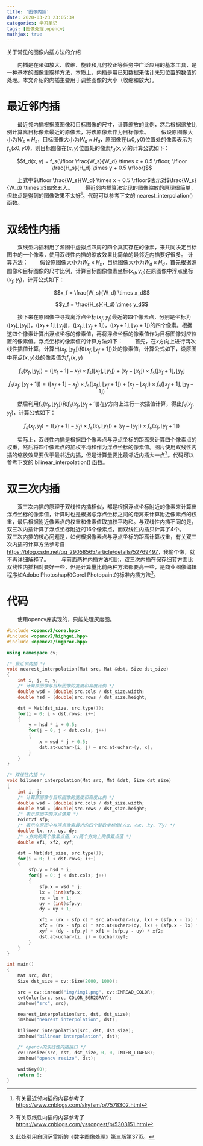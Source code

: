 ```yaml
---
title: '图像内插'
date: 2020-03-23 23:05:39
categories: 学习笔记
tags: [图像处理,opencv]
mathjax: true
---
```

关于常见的图像内插方法的介绍
<!-- more -->

&emsp;&emsp;内插是在诸如放大、收缩、旋转和几何校正等任务中广泛应用的基本工具，是一种基本的图像重取样方法，本质上，内插是用已知数据来估计未知位置的数值的处理。本文介绍的内插主要用于调整图像的大小（收缩和放大）。
# 最近邻内插
&emsp;&emsp;最近邻内插根据原图像和目标图像的尺寸，计算缩放的比例，然后根据缩放比例计算离目标像素最近的原像素，将该原像素作为目标像素。
&emsp;&emsp;假设原图像大小为$W_s \times H_s$，目标图像大小为$W_d \times H_d$，原图像在$(x0,y0)$位置处的像素表示为$f_s(x0,y0)$，则目标图像在$(x, y)$位置处的像素$f_d(x,y)$的计算公式如下：

$$f_d(x, y) = f_s(\lfloor \frac{W_s}{W_d} \times x + 0.5 \rfloor, \lfloor \frac{H_s}{H_d} \times y + 0.5 \rfloor)$$

&emsp;&emsp;上式中$\lfloor \frac{W_s}{W_d} \times x + 0.5 \rfloor$表示对$\frac{W_s}{W_d} \times x$四舍五入。
&emsp;&emsp;最近邻内插算法实现的图像缩放的原理很简单，但缺点是得到的图像效果不太好[^1]。代码可以参考下文的 nearest_interpolation() 函数。
[^1]: 有关最近邻内插的内容参考了<https://www.cnblogs.com/skyfsm/p/7578302.html>

# 双线性内插
&emsp;&emsp;双线型内插利用了源图中虚拟点四周的四个真实存在的像素，来共同决定目标图中的一个像素，使用双线性内插的缩放效果比简单的最邻近内插要好很多。
计算方法：
&emsp;&emsp;假设原图像大小为$W_s \times H_s$，目标图像大小为$W_d \times H_d$，首先根据源图像和目标图像的尺寸比例，计算目标图像像素坐标$(x_d,y_d)$在原图像中浮点坐标$(x_f,y_f)$，计算公式如下：

$$x_f = \frac{W_s}{W_d} \times x_d$$

$$y_f = \frac{H_s}{H_d} \times y_d$$

&emsp;&emsp;接下来在原图像中寻找离浮点坐标$(x_f,y_f)$最近的四个像素点，分别是坐标为$(\lfloor x_f \rfloor,\lfloor y_f \rfloor)$，$(\lfloor x_f + 1 \rfloor,\lfloor y_f \rfloor)$，$(\lfloor x_f \rfloor,\lfloor y_f + 1 \rfloor)$，$(\lfloor x_f + 1 \rfloor,\lfloor y_f + 1 \rfloor)$的四个像素。根据这四个像素计算出浮点坐标的像素值，再将浮点坐标的像素值作为目标图像对应位置的像素值。浮点坐标的像素值的计算方法如下：
&emsp;&emsp;首先，在$x$方向上进行两次线性插值计算，计算出$(x_f,\lfloor y_f \rfloor)$和$(x_f,\lfloor y_f + 1 \rfloor)$处的像素值，计算公式如下，设原图中在点$(x,y)$处的像素值为$f_s(x,y)$

$$f_s(x_f,\lfloor y_f \rfloor) = (\lfloor x_f + 1 \rfloor - x_f) \times f_s(\lfloor x_f \rfloor,\lfloor y_f \rfloor) + (x_f - \lfloor x_f \rfloor) \times f_s(\lfloor x_f + 1 \rfloor,\lfloor y_f \rfloor$$

$$f_s(x_f,\lfloor y_f + 1 \rfloor) = (\lfloor x_f + 1 \rfloor - x_f) \times f_s(\lfloor x_f \rfloor,\lfloor y_f + 1 \rfloor) + (x_f - \lfloor x_f \rfloor) \times f_s(\lfloor x_f + 1 \rfloor,\lfloor y_f + 1 \rfloor)$$

&emsp;&emsp;然后利用$f_s(x_f,\lfloor y_f \rfloor)$和$f_s(x_f,\lfloor y_f + 1 \rfloor)$在$y$方向上进行一次插值计算，得出$f_s(x_f,y_f)$，计算公式如下：

$$f_s(x_f,y_f) = (\lfloor y_f + 1\rfloor - y_f) \times f_s(x_f,\lfloor y_f \rfloor) + (y_f - \lfloor y_f \rfloor) \times f_s(x_f,\lfloor y_f + 1 \rfloor)$$

&emsp;&emsp;实际上，双线性内插是根据四个像素点与浮点坐标的距离来计算四个像素点的权重，然后将四个像素点的加权平均和作为浮点坐标的像素值。图片使用双线性内插的缩放效果要优于最邻近内插，但是计算量要比最邻近内插大一点[^2]。代码可以参考下文的 bilinear_interpolation() 函数。
[^2]: 有关双线性内插的内容参考了<https://www.cnblogs.com/yssongest/p/5303151.html>

# 双三次内插
&emsp;&emsp;双三次内插的原理于双线性内插相似，都是根据浮点坐标附近的像素来计算出浮点坐标的像素值，计算时也是根据与浮点坐标之间的距离来计算附近像素点的权重，最后根据附近像素点的权重和像素值取加权平均和。与双线性内插不同的是，双三次内插计算了浮点坐标附近的16个像素点，而双线性内插只计算了4个。
&emsp;&emsp;双三次内插的核心问题是，如何根据像素点与浮点坐标的距离计算权重，有关双三次内插的计算方法参考自<https://blog.csdn.net/qq_29058565/article/details/52769497>，我偷个懒，就不再详细解释了。
&emsp;&emsp;与前面两种内插方法相比，双三次内插在保存细节方面比双线性内插相对要好一些，但是计算量比前两种方法都要高一些，是商业图像编辑程序如Adobe Photoshap和Corel Photopaint的标准内插方法[^3]。
[^3]: 此处引用自冈萨雷斯的《数字图像处理》第三版第37页。

# 代码
&emsp;&emsp;使用opencv库实现的，只能处理灰度图。
```cpp
#include <opencv2/core.hpp>
#include <opencv2/highgui.hpp>
#include <opencv2/imgproc.hpp>

using namespace cv;

/* 最近邻内插 */
void nearest_interpolation(Mat src, Mat &dst, Size dst_size)
{
	int i, j, x, y;
	/* 计算原图像与目标图像的宽度和高度比例 */
	double wsd = (double)src.cols / dst_size.width;
	double hsd = (double)src.rows / dst_size.height;

	dst = Mat(dst_size, src.type());
	for(i = 0; i < dst.rows; i++)
	{
		y = hsd * i + 0.5;
		for(j = 0; j < dst.cols; j++)
		{
			x = wsd * j + 0.5;
			dst.at<uchar>(i, j) = src.at<uchar>(y, x);
		}
	}
}

/* 双线性内插 */
void bilinear_interpolation(Mat src, Mat &dst, Size dst_size)
{
	int i, j;
	/* 计算原图像与目标图像的宽度和高度比例 */
	double wsd = (double)src.cols / dst_size.width;
	double hsd = (double)src.rows / dst_size.height;
	/* 表示原图中的浮点像素 */
	Point2f sfp;
	/* 表示在原图中与浮点像素最近的四个整数坐标值(左x、右x、上y、下y) */
	double lx, rx, uy, dy;
	/* x方向的两个像素点值，xy两个方向上的像素点值 */
	double xf1, xf2, xyf;

	dst = Mat(dst_size, src.type());
	for(i = 0; i < dst.rows; i++)
	{
		sfp.y = hsd * i;
		for(j = 0; j < dst.cols; j++)
		{
			sfp.x = wsd * j;
			lx = (int)sfp.x;
			rx = lx + 1;
			uy = (int)sfp.y;
			dy = uy + 1;

			xf1 = (rx - sfp.x) * src.at<uchar>(uy, lx) + (sfp.x - lx) * src.at<uchar>(uy, rx);
			xf2 = (rx - sfp.x) * src.at<uchar>(dy, lx) + (sfp.x - lx) * src.at<uchar>(dy, rx);
			xyf = (dy - sfp.y) * xf1 + (sfp.y - uy) * xf2;
			dst.at<uchar>(i, j) = (uchar)xyf;
		}
	}
}

int main()
{
	Mat src, dst;
	Size dst_size = cv::Size(2000, 1000);

	src = cv::imread("img/img1.png", cv::IMREAD_COLOR);
	cvtColor(src, src, COLOR_BGR2GRAY);
	imshow("src", src);

	nearest_interpolation(src, dst, dst_size);
	imshow("nearest interpolation", dst);

	bilinear_interpolation(src, dst, dst_size);
	imshow("bilinear interpolation", dst);

	/* opencv的双线性内插接口 */
	cv::resize(src, dst, dst_size, 0, 0, INTER_LINEAR);
	imshow("opencv resize", dst);

	waitKey(0);
	return 0;
}
```